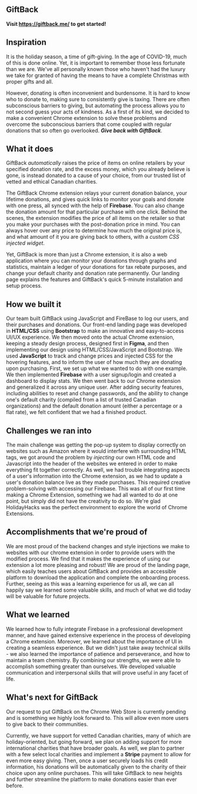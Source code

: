 ## GiftBack 

**Visit https://giftback.me/ to get started!**

## Inspiration
It is the holiday season, a time of gift-giving. In the age of COVID-19, much of this is done online. Yet, it is important to remember those less fortunate than we are. We've all personally known those who haven't had the luxury we take for granted of having the means to have a complete Christmas with proper gifts and all. 

However, donating is often inconvenient and burdensome. It is hard to know who to donate to, making sure to consistently give is taxing. There are often subconscious barriers to giving, but automating the process allows you to not second guess your acts of kindness. As a first of its kind, we decided to make a convenient Chrome extension to solve these problems and overcome the subconscious barriers that come coupled with regular donations that so often go overlooked.  **_Give back with GiftBack_**.

## What it does
GiftBack _automatically_ raises the price of items on online retailers by your specified donation rate, and the excess money, which you already believe is gone, is instead donated to a cause of your choice, from our trusted list of vetted and ethical Canadian charities.

The GiftBack Chrome extension relays your current donation balance, your lifetime donations, and gives quick links to monitor your goals and donate with one press, all synced with the help of **Firebase**. You can also change the donation amount for that particular purchase with one click. Behind the scenes, the extension modifies the price of all items on the retailer so that you make your purchases with the post-donation price in mind. You can always hover over any price to determine how much the original price is, and what amount of it you are giving back to others, with a _custom CSS injected widget_.

Yet, GiftBack is more than just a Chrome extension, it is also a web application where you can monitor your donations through graphs and statistics, maintain a ledger of your donations for tax rebate purposes, and change your default charity and donation rate permanently. Our landing page explains the features and GiftBack's quick 5-minute installation and setup process.

## How we built it
Our team built GiftBack using JavaScript and FireBase to log our users, and their purchases and donations. Our front-end landing page was developed in **HTML/CSS** using **Bootstrap** to make an innovative and easy-to-access UI/UX experience. We then moved onto the actual Chrome extension, keeping a steady design process, designed first in **Figma**, and then implementing our design using HTML/CSS/JavaScript and Bootstrap. We used **JavaScript** to track and change prices and injected CSS for the hovering features, and to inform the user of how much they are donating upon purchasing. First, we set up what we wanted to do with one example. We then implemented **Firebase** with a user signup/login and created a dashboard to display stats. We then went back to our Chrome extension and generalized it across any unique user. After adding security features, including abilities to reset and change passwords, and the ability to change one's default charity (compiled from a list of trusted Canadian organizations) and the default donation amount (either a percentage or a flat rate), we felt confident that we had a finished product. 

## Challenges we ran into
The main challenge was getting the pop-up system to display correctly on websites such as Amazon where it would interfere with surrounding HTML tags, we got around the problem by _injecting_ our own HTML code and Javascript into the header of the websites we entered in order to make everything fit together correctly. As well, we had trouble integrating aspects of a user's information into the Chrome extension, as we had to update a user's donation balance live as they made purchases. This required creative problem-solving with accessing our Firebase. This was all of our first time making a Chrome Extension, something we had all wanted to do at one point, but simply did not have the creativity to do so. We're glad HolidayHacks was the perfect environment to explore the world of Chrome Extensions.

## Accomplishments that we're proud of
We are most proud of the backend changes and style injections we make to websites with our chrome extension in order to provide users with the modified process. We find that it makes the experience of using our extension a lot more pleasing and robust! We are proud of the landing page, which easily teaches users about GiftBack and provides an accessible platform to download the application and complete the onboarding process. Further, seeing as this was a learning experience for us all, we can all happily say we learned some valuable skills, and much of what we did today will be valuable for future projects.

## What we learned
We learned how to fully integrate Firebase in a professional development manner, and have gained extensive experience in the process of developing a Chrome extension. Moreover, we learned about the importance of UI in creating a seamless experience. But we didn't just take away technical skills - we also learned the importance of patience and perseverance, and how to maintain a team chemistry. By combining our strengths, we were able to accomplish something greater than ourselves. We developed valuable communication and interpersonal skills that will prove useful in any facet of life. 

## What's next for GiftBack
Our request to put GiftBack on the Chrome Web Store is currently pending and is something we highly look forward to. This will allow even more users to give back to their communities. 

Currently, we have support for vetted Canadian charities, many of which are holiday-oriented, but going forward, we plan on adding support for more international charities that have broader goals. As well, we plan to partner with a few select local charities and implement a **Stripe** payment to allow for even more easy giving. Then, once a user securely loads his credit information, his donations will be automatically given to the charity of their choice upon any online purchases. This will take GiftBack to new heights and further streamline the platform to make donations easier than ever before.
